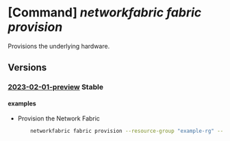 # [Command] _networkfabric fabric provision_

Provisions the underlying hardware.

## Versions

### [2023-02-01-preview](/Resources/mgmt-plane/L3N1YnNjcmlwdGlvbnMve30vcmVzb3VyY2Vncm91cHMve30vcHJvdmlkZXJzL21pY3Jvc29mdC5tYW5hZ2VkbmV0d29ya2ZhYnJpYy9uZXR3b3JrZmFicmljcy97fS9wcm92aXNpb24=/2023-02-01-preview.xml) **Stable**

<!-- mgmt-plane /subscriptions/{}/resourcegroups/{}/providers/microsoft.managednetworkfabric/networkfabrics/{}/provision 2023-02-01-preview -->

#### examples

- Provision the Network Fabric
    ```bash
        networkfabric fabric provision --resource-group "example-rg" --resource-name "example-fabric"
    ```
